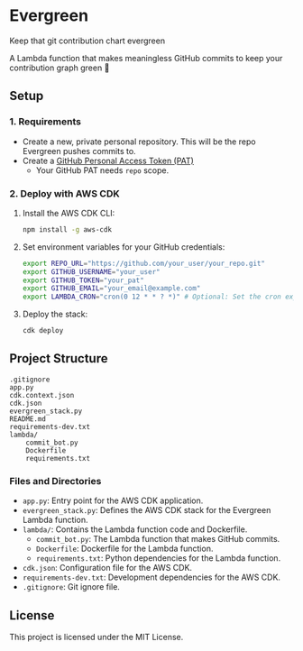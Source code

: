# Evergreen

Keep that git contribution chart evergreen

A Lambda function that makes meaningless GitHub commits to keep your contribution graph green 🌱

## Setup

### 1. Requirements

- Create a new, private personal repository. This will be the repo Evergreen pushes commits to.
- Create a [GitHub Personal Access Token (PAT)](https://docs.github.com/en/authentication/keeping-your-account-and-data-secure/managing-your-personal-access-tokens)
  - Your GitHub PAT needs `repo` scope.

### 2. Deploy with AWS CDK

1. Install the AWS CDK CLI:
    ```sh
    npm install -g aws-cdk
    ```

2. Set environment variables for your GitHub credentials:
    ```sh
    export REPO_URL="https://github.com/your_user/your_repo.git"
    export GITHUB_USERNAME="your_user"
    export GITHUB_TOKEN="your_pat"
    export GITHUB_EMAIL="your_email@example.com"
    export LAMBDA_CRON="cron(0 12 * * ? *)" # Optional: Set the cron expression for the Lambda trigger
    ```

3. Deploy the stack:
    ```sh
    cdk deploy
    ```


## Project Structure

```
.gitignore
app.py
cdk.context.json
cdk.json
evergreen_stack.py
README.md
requirements-dev.txt
lambda/
    commit_bot.py
    Dockerfile
    requirements.txt
```

### Files and Directories

- `app.py`: Entry point for the AWS CDK application.
- `evergreen_stack.py`: Defines the AWS CDK stack for the Evergreen Lambda function.
- `lambda/`: Contains the Lambda function code and Dockerfile.
  - `commit_bot.py`: The Lambda function that makes GitHub commits.
  - `Dockerfile`: Dockerfile for the Lambda function.
  - `requirements.txt`: Python dependencies for the Lambda function.
- `cdk.json`: Configuration file for the AWS CDK.
- `requirements-dev.txt`: Development dependencies for the AWS CDK.
- `.gitignore`: Git ignore file.

## License

This project is licensed under the MIT License.
